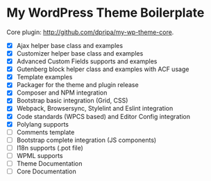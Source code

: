 # My WordPress Theme Boilerplate
Core plugin: <http://github.com/dpripa/my-wp-theme-core>.

- [x] Ajax helper base class and examples
- [x] Customizer helper base class and examples
- [x] Advanced Custom Fields supports and examples
- [x] Gutenberg block helper class and examples with ACF usage
- [x] Template examples
- [x] Packager for the theme and plugin release
- [x] Composer and NPM integration
- [x] Bootstrap basic integration (Grid, CSS)
- [x] Webpack, Browsersync, Stylelint and Eslint integration
- [x] Code standards (WPCS based) and Editor Config integration
- [x] Polylang supports
- [ ] Comments template
- [ ] Bootstrap complete integration (JS components)
- [ ] I18n supports (.pot file)
- [ ] WPML supports
- [ ] Theme Documentation
- [ ] Core Documentation
